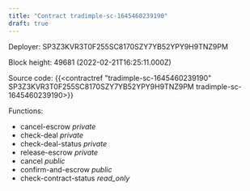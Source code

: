 ```yaml
---
title: "Contract tradimple-sc-1645460239190"
draft: true
---
```

Deployer: SP3Z3KVR3T0F255SC8170SZY7YB52YPY9H9TNZ9PM


 



Block height: 49681 (2022-02-21T16:25:11.000Z)

Source code: {{<contractref "tradimple-sc-1645460239190" SP3Z3KVR3T0F255SC8170SZY7YB52YPY9H9TNZ9PM tradimple-sc-1645460239190>}}

Functions:

* cancel-escrow _private_
* check-deal _private_
* check-deal-status _private_
* release-escrow _private_
* cancel _public_
* confirm-and-escrow _public_
* check-contract-status _read_only_
